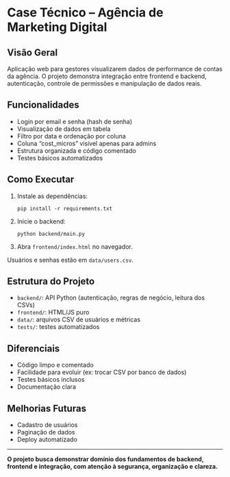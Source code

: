 # Case Técnico – Agência de Marketing Digital

## Visão Geral
Aplicação web para gestores visualizarem dados de performance de contas da agência. O projeto demonstra integração entre frontend e backend, autenticação, controle de permissões e manipulação de dados reais.

## Funcionalidades
- Login por email e senha (hash de senha)
- Visualização de dados em tabela
- Filtro por data e ordenação por coluna
- Coluna “cost_micros” visível apenas para admins
- Estrutura organizada e código comentado
- Testes básicos automatizados

## Como Executar
1. Instale as dependências:
   ```
   pip install -r requirements.txt
   ```
2. Inicie o backend:
   ```
   python backend/main.py
   ```
3. Abra `frontend/index.html` no navegador.

Usuários e senhas estão em `data/users.csv`.

## Estrutura do Projeto
- `backend/`: API Python (autenticação, regras de negócio, leitura dos CSVs)
- `frontend/`: HTML/JS puro
- `data/`: arquivos CSV de usuários e métricas
- `tests/`: testes automatizados

## Diferenciais
- Código limpo e comentado
- Facilidade para evoluir (ex: trocar CSV por banco de dados)
- Testes básicos inclusos
- Documentação clara

## Melhorias Futuras
- Cadastro de usuários
- Paginação de dados
- Deploy automatizado

---

**O projeto busca demonstrar domínio dos fundamentos de backend, frontend e integração, com atenção à segurança, organização e clareza.**
